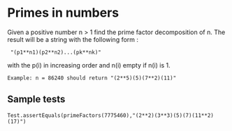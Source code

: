# Primes in numbers

Given a positive number n > 1 find the prime factor decomposition of n. The result will be a string with the following form :

```
 "(p1**n1)(p2**n2)...(pk**nk)"
 ```

 with the p(i) in increasing order and n(i) empty if n(i) is 1.

 ```
 Example: n = 86240 should return "(2**5)(5)(7**2)(11)"
 ```

 ## Sample tests
 ```
 Test.assertEquals(primeFactors(7775460),"(2**2)(3**3)(5)(7)(11**2)(17)")
 ```
